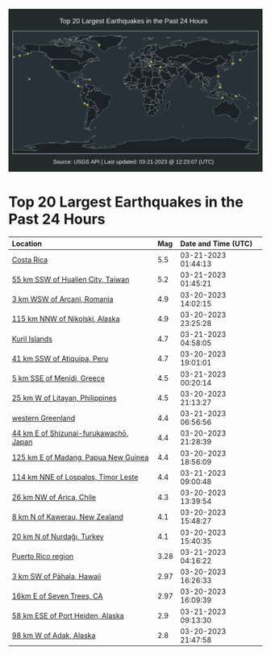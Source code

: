 ![Map](./map.png)

# Top 20 Largest Earthquakes in the Past 24 Hours

| Location | Mag | Date and Time (UTC) |
|:---|:---|:---|
| [Costa Rica](https://earthquake.usgs.gov/earthquakes/eventpage/us7000jlkb) | 5.5 | 03-21-2023 01:44:13 |
| [55 km SSW of Hualien City, Taiwan](https://earthquake.usgs.gov/earthquakes/eventpage/us7000jlkc) | 5.2 | 03-21-2023 01:45:21 |
| [3 km WSW of Arcani, Romania](https://earthquake.usgs.gov/earthquakes/eventpage/us7000jlf8) | 4.9 | 03-20-2023 14:02:15 |
| [115 km NNW of Nikolski, Alaska](https://earthquake.usgs.gov/earthquakes/eventpage/us7000jljn) | 4.9 | 03-20-2023 23:25:28 |
| [Kuril Islands](https://earthquake.usgs.gov/earthquakes/eventpage/us7000jll2) | 4.7 | 03-21-2023 04:58:05 |
| [41 km SSW of Atiquipa, Peru](https://earthquake.usgs.gov/earthquakes/eventpage/us7000jlhj) | 4.7 | 03-20-2023 19:01:01 |
| [5 km SSE of Menídi, Greece](https://earthquake.usgs.gov/earthquakes/eventpage/us7000jljx) | 4.5 | 03-21-2023 00:20:14 |
| [25 km W of Litayan, Philippines](https://earthquake.usgs.gov/earthquakes/eventpage/us7000jliw) | 4.5 | 03-20-2023 21:13:27 |
| [western Greenland](https://earthquake.usgs.gov/earthquakes/eventpage/us7000jllc) | 4.4 | 03-21-2023 06:56:56 |
| [44 km E of Shizunai-furukawachō, Japan](https://earthquake.usgs.gov/earthquakes/eventpage/us7000jlj4) | 4.4 | 03-20-2023 21:28:39 |
| [125 km E of Madang, Papua New Guinea](https://earthquake.usgs.gov/earthquakes/eventpage/us7000jlhf) | 4.4 | 03-20-2023 18:56:09 |
| [114 km NNE of Lospalos, Timor Leste](https://earthquake.usgs.gov/earthquakes/eventpage/us7000jlll) | 4.4 | 03-21-2023 09:00:48 |
| [26 km NW of Arica, Chile](https://earthquake.usgs.gov/earthquakes/eventpage/us7000jlf6) | 4.3 | 03-20-2023 13:39:54 |
| [8 km N of Kawerau, New Zealand](https://earthquake.usgs.gov/earthquakes/eventpage/us7000jlfw) | 4.1 | 03-20-2023 15:48:27 |
| [20 km N of Nurdağı, Turkey](https://earthquake.usgs.gov/earthquakes/eventpage/us7000jlfv) | 4.1 | 03-20-2023 15:40:35 |
| [Puerto Rico region](https://earthquake.usgs.gov/earthquakes/eventpage/pr71400968) | 3.28 | 03-21-2023 04:16:22 |
| [3 km SW of Pāhala, Hawaii](https://earthquake.usgs.gov/earthquakes/eventpage/hv73344927) | 2.97 | 03-20-2023 16:26:33 |
| [16km E of Seven Trees, CA](https://earthquake.usgs.gov/earthquakes/eventpage/nc73859860) | 2.97 | 03-20-2023 16:09:39 |
| [58 km ESE of Port Heiden, Alaska](https://earthquake.usgs.gov/earthquakes/eventpage/ak0233ogfimh) | 2.9 | 03-21-2023 09:13:30 |
| [98 km W of Adak, Alaska](https://earthquake.usgs.gov/earthquakes/eventpage/us7000jljd) | 2.8 | 03-20-2023 21:47:58 |
